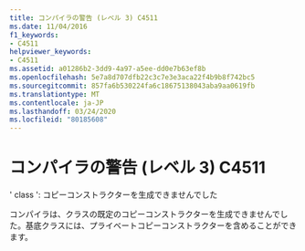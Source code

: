 ```yaml
---
title: コンパイラの警告 (レベル 3) C4511
ms.date: 11/04/2016
f1_keywords:
- C4511
helpviewer_keywords:
- C4511
ms.assetid: a01286b2-3dd9-4a97-a5ee-dd0e7b63ef8b
ms.openlocfilehash: 5e7a8d707dfb22c3c7e3e3aca22f4b9b8f742bc5
ms.sourcegitcommit: 857fa6b530224fa6c18675138043aba9aa0619fb
ms.translationtype: MT
ms.contentlocale: ja-JP
ms.lasthandoff: 03/24/2020
ms.locfileid: "80185608"
---
```

# <a name="compiler-warning-level-3-c4511"></a>コンパイラの警告 (レベル 3) C4511

' class ': コピーコンストラクターを生成できませんでした

コンパイラは、クラスの既定のコピーコンストラクターを生成できませんでした。基底クラスには、プライベートコピーコンストラクターを含めることができます。
